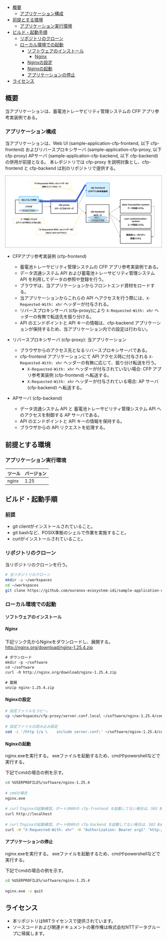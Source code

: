 <!-- @import "[TOC]" {cmd="toc" depthFrom=1 depthTo=6 orderedList=false} -->

<!-- code_chunk_output -->

- [概要](#概要)
  - [アプリケーション構成](#アプリケーション構成)
- [前提とする環境](#前提とする環境)
  - [アプリケーション実行環境](#アプリケーション実行環境)
- [ビルド・起動手順](#ビルド起動手順)
  - [リポジトリのクローン](#リポジトリのクローン)
  - [ローカル環境での起動](#ローカル環境での起動)
    - [ソフトウェアのインストール](#ソフトウェアのインストール)
      - [Nginx](#nginx)
    - [Nginxの設定](#nginxの設定)
    - [Nginxの起動](#nginxの起動)
    - [アプリケーションの停止](#アプリケーションの停止)
- [ライセンス](#ライセンス)

<!-- /code_chunk_output -->


## 概要

当アプリケーションは、蓄電池トレーサビリティ管理システムの CFP アプリ参考実装例である。

### アプリケーション構成

当アプリケーションは、Web UI (sample-application-cfp-frontend, 以下 cfp-frontend) およびリバースプロキシサーバ (sample-application-cfp-proxy, 以下 cfp-proxy) APサーバ (sample-application-cfp-backend, 以下 cfp-backend) の併用が前提となる。
本レポジトリでは cfp-proxy を説明対象とし、cfp-frontend と cfp-backend は別のリポジトリで提供する。

<img alt="アプリケーション概要図" src="./docs/images/overview.png">

- CFPアプリ参考実装例 (cfp-frontend)
  - 蓄電池トレーサビリティ管理システムの CFP アプリ参考実装例である。
  - データ流通システム API および蓄電池トレーサビリティ管理システム API を利用してデータの参照や登録を行う。
  - ブラウザは、当アプリケーションからフロントエンド資材をロードする。
  - 当アプリケーションからこれらの API へアクセスを行う際には、`X-Requested-With: xhr` ヘッダーが付与される。
  - リバースプロキシサーバ (cfp-proxy)により `X-Requested-With: xhr` ヘッダーの有無で転送先を振り分ける。
  - API のエンドポイントと API キーの情報は、cfp-backend アプリケーションが保持するため、当アプリケーション内での設定は行わない。

- リバースプロキシサーバ (cfp-proxy): 当アプリケーション
  - ブラウザからのアクセス先となるリバースプロキシサーバである。
  - cfp-frontend アプリケーションにて API アクセス時に付与される `X-Requested-With: xhr` ヘッダーの有無に応じて、振り分け転送を行う。
    - `X-Requested-With: xhr` ヘッダーが付与されていない場合: CFP アプリ参考実装例 (cfp-frontend) へ転送する。
    - `X-Requested-With: xhr` ヘッダーが付与されている場合: AP サーバ (cfp-backend) へ転送する。

- APサーバ (cfp-backend)
  - データ流通システム API と 蓄電池トレーサビリティ管理システム API へのアクセスを制御する AP サーバである。
  - API のエンドポイントと API キーの情報を保持する。
  - ブラウザからの API リクエストを処理する。

## 前提とする環境

### アプリケーション実行環境

| ツール | バージョン |
| ------ | ---------- |
| nginx   | 1.25    |

## ビルド・起動手順

### 前提

+ git clientがインストールされていること。
+ git bashなど、POSIX準拠のシェルで作業を実施すること。
+ curlがインストールされていること。

### リポジトリのクローン

当リポジトリのクローンを行う。

```sh
# 当リポジトリのクローン
mkdir -p ~/workspaces
cd ~/workspaces
git clone https://github.com/ouranos-ecosystem-idi/sample-application-cfp-proxy.git cfp-proxy
```

### ローカル環境での起動
#### ソフトウェアのインストール
##### Nginx
下記リンク先からNginxをダウンロードし、展開する。
http://nginx.org/download/nginx-1.25.4.zip
```
# ダウンロード
mkdir -p ~/software
cd ~/software
curl -O http://nginx.org/download/nginx-1.25.4.zip

# 展開
unzip nginx-1.25.4.zip
```

#### Nginxの設定

```sh
# 設定ファイルをコピー。
cp ~/workspaces/cfp-proxy/server.conf.local ~/software/nginx-1.25.4/conf/server.conf

# 設定ファイルの読み込み設定
sed -i '/http {/a \    include server.conf;' ~/software/nginx-1.25.4/conf/nginx.conf
```

#### Nginxの起動
nginx.exeを実行する。
exeファイルを起動するため、cmdやpowershellなどで実行する。

下記でcmdの場合の例を示す。
```sh
cd %USERPROFILE%/software/nginx-1.25.4

# cmdの場合
nginx.exe

# curlでnginxの起動確認。ポート3000の cfp-frontend を起動してない場合は、502 Bad Requestが返却される。
curl http://localhost

# curlでnginxの起動確認。ポート8080の cfp-backend を起動してない場合は、502 Bad Requestが返却される。
curl -H "X-Requested-With: xhr" -H "Authorization: Bearer org1" 'http://localhost/api/v1/datatransport?dataTarget=parts&parentFlag=true&limit=100'
```

#### アプリケーションの停止
nginx.exeを実行する。
exeファイルを起動するため、cmdやpowershellなどで実行する。

下記でcmdの場合の例を示す。
```sh
cd %USERPROFILE%/software/nginx-1.25.4

nginx.exe -s quit
```

## ライセンス
- 本リポジトリはMITライセンスで提供されています。
- ソースコードおよび関連ドキュメントの著作権は株式会社NTTデータグループに帰属します。
